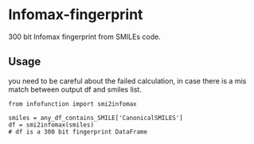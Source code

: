 # Infomax-fingerprint
300 bit Infomax fingerprint from SMILEs code.

## Usage

you need to be careful about the failed calculation, in case there is a mis match between output df and smiles list.

```
from infofunction import smi2infomax

smiles = any_df_contains_SMILE['CanonicalSMILES']
df = smi2infomax(smiles)
# df is a 300 bit fingerprint DataFrame

```

